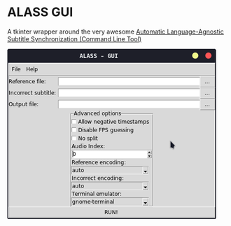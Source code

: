 # ALASS GUI

A tkinter wrapper around the very awesome [Automatic Language-Agnostic Subtitle Synchronization (Command Line Tool)](https://github.com/kaegi/alass)

![Screenshot](./screenshot.png)
